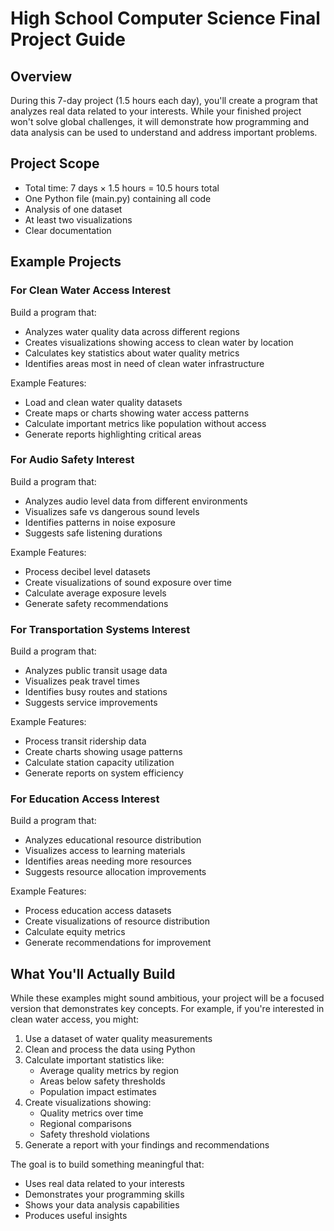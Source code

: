# High School Computer Science Final Project Guide

## Overview
During this 7-day project (1.5 hours each day), you'll create a program that analyzes real data related to your interests. While your finished project won't solve global challenges, it will demonstrate how programming and data analysis can be used to understand and address important problems.

## Project Scope
- Total time: 7 days × 1.5 hours = 10.5 hours total
- One Python file (main.py) containing all code
- Analysis of one dataset
- At least two visualizations
- Clear documentation

## Example Projects

### For Clean Water Access Interest
Build a program that:
- Analyzes water quality data across different regions
- Creates visualizations showing access to clean water by location
- Calculates key statistics about water quality metrics
- Identifies areas most in need of clean water infrastructure

Example Features:
- Load and clean water quality datasets
- Create maps or charts showing water access patterns
- Calculate important metrics like population without access
- Generate reports highlighting critical areas

### For Audio Safety Interest
Build a program that:
- Analyzes audio level data from different environments
- Visualizes safe vs dangerous sound levels
- Identifies patterns in noise exposure
- Suggests safe listening durations

Example Features:
- Process decibel level datasets
- Create visualizations of sound exposure over time
- Calculate average exposure levels
- Generate safety recommendations

### For Transportation Systems Interest
Build a program that:
- Analyzes public transit usage data
- Visualizes peak travel times
- Identifies busy routes and stations
- Suggests service improvements

Example Features:
- Process transit ridership data
- Create charts showing usage patterns
- Calculate station capacity utilization
- Generate reports on system efficiency

### For Education Access Interest
Build a program that:
- Analyzes educational resource distribution
- Visualizes access to learning materials
- Identifies areas needing more resources
- Suggests resource allocation improvements

Example Features:
- Process education access datasets
- Create visualizations of resource distribution
- Calculate equity metrics
- Generate recommendations for improvement

## What You'll Actually Build
While these examples might sound ambitious, your project will be a focused version that demonstrates key concepts. For example, if you're interested in clean water access, you might:

1. Use a dataset of water quality measurements
2. Clean and process the data using Python
3. Calculate important statistics like:
   - Average quality metrics by region
   - Areas below safety thresholds
   - Population impact estimates
4. Create visualizations showing:
   - Quality metrics over time
   - Regional comparisons
   - Safety threshold violations
5. Generate a report with your findings and recommendations

The goal is to build something meaningful that:
- Uses real data related to your interests
- Demonstrates your programming skills
- Shows your data analysis capabilities
- Produces useful insights